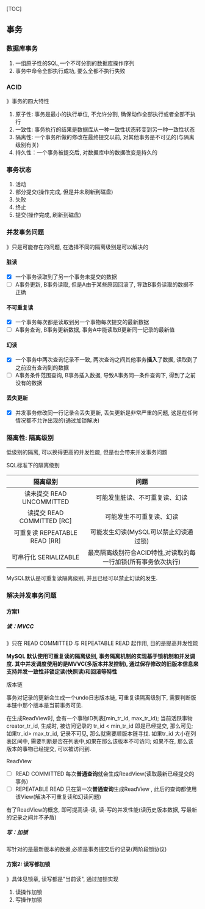 [TOC]

## 事务

### 数据库事务

1.  一组原子性的SQL,一个不可分割的数据库操作序列
3.  事务中命令全部执行成功, 要么全都不执行失败

### ACID

》事务的四大特性

1.  原子性: 事务是最小的执行单位, 不允许分割, 确保动作全部执行或者全部不执行
2.  一致性: 事务执行的结果是数据库从一种一致性状态转变到另一种一致性状态
3.  隔离性: 一个事务所做的修改在最终提交以前, 对其他事务是不可见的(与隔离级别有关)
4.  持久性：一个事务被提交后, 对数据库中的数据改变是持久的

### 事务状态

1. 活动
2. 部分提交(操作完成, 但是并未刷新到磁盘)
3. 失败
4. 终止
5. 提交(操作完成, 刷新到磁盘)

### 并发事务问题

》只是可能存在的问题, 在选择不同的隔离级别是可以解决的

#### 脏读

- [x] 一个事务读取到了另一个事务未提交的数据
- [ ] A事务更新, B事务读取, 但是A由于某些原因回滚了, 导致B事务读取的数据不正确

#### 不可重复读

- [x] 一个事务每次都是读取到另一个事物每次提交的最新数据
- [ ] A事务查询, B事务更新数据, 事务A中能读取B更新同一记录的最新值

#### 幻读

- [x] 一个事务中两次查询记录不一致, 两次查询之间其他事务**插入**了数据, 读取到了之前没有查询到的数据
- [ ] A事务条件范围查询, B事务插入数据, 导致A事务同一条件查询下, 得到了之前没有的数据

#### 丢失更新

- [x] 并发事务修改同一行记录会丢失更新, 丢失更新是非常严重的问题, 这是在任何情况都不允许出现的(通过加锁解决)

### 隔离性: 隔离级别

低级别的隔离, 可以换得更高的并发性能, 但是也会带来并发事务问题

SQL标准下的隔离级别

|           隔离级别            |                             问题                             |
| :---------------------------: | :----------------------------------------------------------: |
|   读未提交 READ UNCOMMITTED   |                可能发生脏读、不可重复读、幻读                |
|  读提交 READ COMMITTED [RC]   |                   可能发生不可重复读、幻读                   |
| 可重复读 REPEATABLE READ [RR] |            可能发生幻读(MySQL可以禁止幻读通过锁)             |
|     可串行化 SERIALIZABLE     | 最高隔离级别符合ACID特性,对读取的每一行加锁(所有事务依次执行) |

MySQL默认是可重复读隔离级别, 并且已经可以禁止幻读的发生. 

### 解决并发事务问题

#### 方案1

##### 读：MVCC

》只在 READ COMMITTED 与 REPEATABLE READ 起作用, 目的是提高并发性能

**MySQL 默认使用可重复读的隔离级别, 事务隔离机制的实现基于锁机制和并发调度. 其中并发调度使用的是MVVC(多版本并发控制), 通过保存修改的旧版本信息来支持并发一致性非锁定读(快照读)和回滚等特性**

版本链

事务对记录的更新会生成一个undo日志版本链, 可重复读隔离级别下, 需要判断版本链中那个版本是当前事务可见. 

在生成ReadView时, 会有一个事物ID列表[min_tr_id,  max_tr_id); 当前活跃事物creator_tr_id, 生成时,  被访问记录的 tr_id < min_tr_id 即是已经提交, 那么可见; 如果tr_id> max_tr_id, 记录不可见, 那么就需要顺版本链寻找. 如果tr_id 大小在列表区间中, 需要判断是否在列表中,如果在那么该版本不可访问; 如果不在, 那么该版本的事物已经提交, 可以被访问到. 

ReadView

- [ ] READ COMMITTED 每次**普通查询**就会生成ReadView(读取最新已经提交的事务)
- [ ] REPEATABLE READ 只在第一次**普通查询**生成ReadView , 此后的查询都使用该View(解决不可重复读和幻读问题)

有了ReadView的概念, 即可提高读-读, 读-写的并发性能(读历史版本数据, 写最新的记录之间并不矛盾)

##### 写：加锁

写针对的是最新版本的数据,必须是事务提交后的记录(两阶段锁协议)

#### 方案2: 读写都加锁

》具体见锁章, 读写都是"当前读", 通过加锁实现

1. 读操作加锁
2. 写操作加锁
